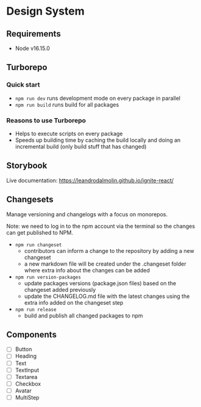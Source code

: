 # Design System

## Requirements

- Node v16.15.0

## Turborepo

### Quick start
- `npm run dev` runs development mode on every package in parallel
- `npm run build` runs build for all packages

### Reasons to use Turborepo
- Helps to execute scripts on every package
- Speeds up building time by caching the build locally and doing an incremental build (only build stuff that has changed)

## Storybook

Live documentation: https://leandrodalmolin.github.io/ignite-react/

## Changesets

Manage versioning and changelogs with a focus on monorepos.

Note: we need to log in to the npm account via the terminal so the changes can get published to NPM.

- `npm run changeset`
  - contributors can inform a change to the repository by adding a new changeset
  - a new markdown file will be created under the .changeset folder where extra info about the changes can be added
- `npm run version-packages`
  - update packages versions (package.json files) based on the changeset added previously
  - update the CHANGELOG.md file with the latest changes using the extra info added on the changeset step
- `npm run release`
  - build and publish all changed packages to npm

## Components

- [ ] Button
- [ ] Heading
- [ ] Text
- [ ] TextInput
- [ ] Textarea
- [ ] Checkbox
- [ ] Avatar
- [ ] MultiStep